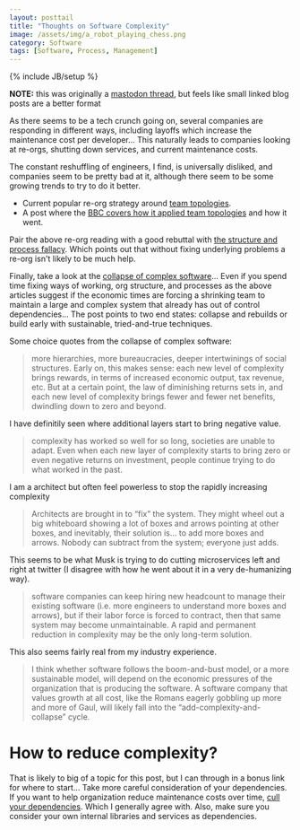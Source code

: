 ```yaml
---
layout: posttail
title: "Thoughts on Software Complexity"
image: /assets/img/a_robot_playing_chess.png
category: Software
tags: [Software, Process, Management]
---
```

{% include JB/setup %}

__NOTE:__ this was originally a [mastodon thread](https://ruby.social/@danmayer/109385071308169183), but feels like small linked blog posts are a better format

As there seems to be a tech crunch going on, several companies are responding in different ways, including layoffs which increase the maintenance cost per developer... This naturally leads to companies looking at re-orgs, shutting down services, and current maintenance costs.  

The constant reshuffling of engineers, I find, is universally disliked, and companies seem to be pretty bad at it, although there seem to be some growing trends to try to do it better.

* Current popular re-org strategy around [team topologies](https://teamtopologies.com/).
* A post where the [BBC covers how it applied team topologies](https://medium.com/bbc-product-technology/refactor-organisation-80e4e171d922) and how it went.

Pair the above re-org reading with a good rebuttal with [the structure and process fallacy](https://medium.com/nick-tune-tech-strategy-blog/the-structure-and-process-fallacy-40640e844230). Which points out that without fixing underlying problems a re-org isn't likely to be much help.

Finally, take a look at the [collapse of complex software](https://nolanlawson.com/2022/06/09/the-collapse-of-complex-software/)... Even if you spend time fixing ways of working, org structure, and processes as the above articles suggest if the economic times are forcing a shrinking team to maintain a large and complex system that already has out of control dependencies... The post points to two end states: collapse and rebuilds or build early with sustainable, tried-and-true techniques.

Some choice quotes from the collapse of complex software:

> more hierarchies, more bureaucracies, deeper intertwinings of social structures. Early on, this makes sense: each new level of complexity brings rewards, in terms of increased economic output, tax revenue, etc. But at a certain point, the law of diminishing returns sets in, and each new level of complexity brings fewer and fewer net benefits, dwindling down to zero and beyond.

I have definitily seen where additional layers start to bring negative value.

> complexity has worked so well for so long, societies are unable to adapt. Even when each new layer of complexity starts to bring zero or even negative returns on investment, people continue trying to do what worked in the past. 

I am a architect but often feel powerless to stop the rapidly increasing complexity

> Architects are brought in to “fix” the system. They might wheel out a big whiteboard showing a lot of boxes and arrows pointing at other boxes, and inevitably, their solution is… to add more boxes and arrows. Nobody can subtract from the system; everyone just adds.

This seems to be what Musk is trying to do cutting microservices left and right at twitter (I disagree with how he went about it in a very de-humanizing way).

> software companies can keep hiring new headcount to manage their existing software (i.e. more engineers to understand more boxes and arrows), but if their labor force is forced to contract, then that same system may become unmaintainable. A rapid and permanent reduction in complexity may be the only long-term solution.

This also seems fairly real from my industry experience.

> I think whether software follows the boom-and-bust model, or a more sustainable model, will depend on the economic pressures of the organization that is producing the software. A software company that values growth at all cost, like the Romans eagerly gobbling up more and more of Gaul, will likely fall into the “add-complexity-and-collapse” cycle. 

# How to reduce complexity?

That is likely to big of a topic for this post, but I can through in a bonus link for where to start... Take more careful consideration of your dependencies. If you want to help organization reduce maintenance costs over time, [cull your dependencies](https://www.tomrenner.com/blog/2022-06-09/cull-your-dependencies). Which I generally agree with. Also, make sure you consider your own internal libraries and services as dependencies. 
